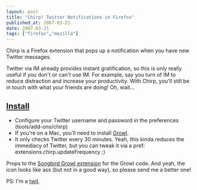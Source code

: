 ```yaml
---
layout: post
title: "Chirp! Twitter Notifications in Firefox"
published_at: 2007-03-21
date: 2007-03-21
tags: ["firefox","mozilla"]
---
```


Chirp is a Firefox extension that pops up a notification when you have new Twitter messages.

Twitter via IM already provides instant gratification, so this is only really useful if you don't or can't use IM. For example, say you turn of IM to reduce distraction and increase your productivity. With Chirp, you'll still be in touch with what your friends are doing! Oh, wait...

## [Install](http://dietrich.ganx4.com/foxylicious/chirp.xpi)

*   Configure your Twitter username and password in the preferences (tools/add-ons/chirp)
*   If you're on a Mac, you'll need to install [Growl](http://growl.info/).
*   It only checks Twitter every 30 minutes. Yeah, this kinda reduces the immediacy of Twitter, but you can tweak it via a pref: extensions.chirp.updateFrequency ;)

Props to the [Songbird Growl extension](http://www.songbirdnest.com/growl) for the Growl code. And yeah, the icon looks like ass (but not in a good way), so please send me a better one!

PS: I'm a [twit](http://twitter.com/dietrich).